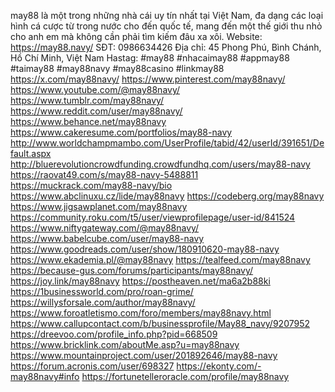 may88 là một trong những nhà cái uy tín nhất tại Việt Nam, đa dạng các loại hình cá cược từ trong nước cho đến quốc tế, mang đến một thế giới thu nhỏ cho anh em mà không cần phải tìm kiếm đâu xa xôi.
Website: https://may88.navy/
SĐT: 0986634426
Địa chỉ: 45 Phong Phú, Bình Chánh, Hồ Chí Minh, Việt Nam
Hastag: #may88 #nhacaimay88 #appmay88 #taimay88 #may88navy #may88casino #linkmay88
https://x.com/may88navy/
https://www.pinterest.com/may88navy/
https://www.youtube.com/@may88navy/
https://www.tumblr.com/may88navy/
https://www.reddit.com/user/may88navy/
https://www.behance.net/may88navy
https://www.cakeresume.com/portfolios/may88-navy
http://www.worldchampmambo.com/UserProfile/tabid/42/userId/391651/Default.aspx
http://bluerevolutioncrowdfunding.crowdfundhq.com/users/may88-navy
https://raovat49.com/s/may88-navy-5488811
https://muckrack.com/may88-navy/bio
https://www.abclinuxu.cz/lide/may88navy
https://codeberg.org/may88navy
https://www.jigsawplanet.com/may88navy
https://community.roku.com/t5/user/viewprofilepage/user-id/841524
https://www.niftygateway.com/@may88navy/
https://www.babelcube.com/user/may88-navy
https://www.goodreads.com/user/show/180910620-may88-navy
https://www.ekademia.pl/@may88navy
https://tealfeed.com/may88navy
https://because-gus.com/forums/participants/may88navy/
https://joy.link/may88navy
https://postheaven.net/ma6a2b88ki
https://1businessworld.com/pro/roan-grime/
https://willysforsale.com/author/may88navy/
https://www.foroatletismo.com/foro/members/may88navy.html
https://www.callupcontact.com/b/businessprofile/May88_navy/9207952
https://dreevoo.com/profile_info.php?pid=668509
https://www.bricklink.com/aboutMe.asp?u=may88navy
https://www.mountainproject.com/user/201892646/may88-navy
https://forum.acronis.com/user/698327
https://ekonty.com/-may88navy#info
https://fortunetelleroracle.com/profile/may88navy
